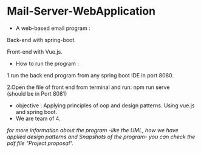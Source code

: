 # Mail-Server-WebApplication
- A web-based email program :

Back-end with spring-boot. 

Front-end with Vue.js.
 
- How to run the program :

1.run the back end program from any spring boot IDE in port 8080.

2.Open the file of  front end from terminal and run: 
npm run serve   
(should be in Port 8081)

- objective : Applying principles of oop and design patterns. Using vue.js and spring boot.
- We are team of 4.


*for more information about the program -like the UML, how we have applied design patterns and Snapshots of the program- you can check the pdf file "Project proposal".*
